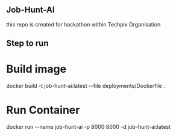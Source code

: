 ## Job-Hunt-AI
this repo is created for hackathon within Techpix Organisation

## Step to run

# Build image
docker build -t job-hunt-ai:latest --file deployments/Dockerfile .

# Run Container
docker run --name job-hunt-ai -p 8000:8000 -d job-hunt-ai:latest 
